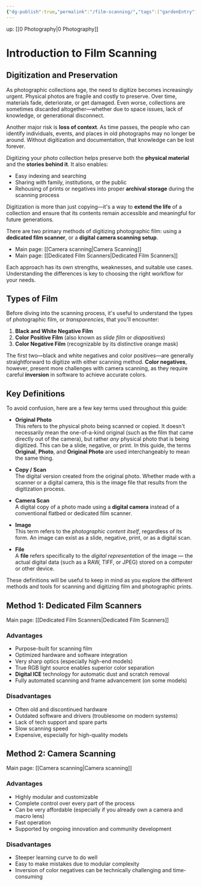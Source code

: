 ```yaml
---
{"dg-publish":true,"permalink":"/film-scanning/","tags":["gardenEntry"]}
---
```





up: [[0 Photography\|0 Photography]]


# Introduction to Film Scanning



## Digitization and Preservation

As photographic collections age, the need to digitize becomes increasingly urgent. Physical photos are fragile and costly to preserve. Over time, materials fade, deteriorate, or get damaged. Even worse, collections are sometimes discarded altogether—whether due to space issues, lack of knowledge, or generational disconnect.

Another major risk is **loss of context**. As time passes, the people who can identify individuals, events, and places in old photographs may no longer be around. Without digitization and documentation, that knowledge can be lost forever.

Digitizing your photo collection helps preserve both the **physical material** and the **stories behind it**. It also enables:

- Easy indexing and searching  
- Sharing with family, institutions, or the public  
- Rehousing of prints or negatives into proper **archival storage** during the scanning process  

Digitization is more than just copying—it's a way to **extend the life** of a collection and ensure that its contents remain accessible and meaningful for future generations.

There are two primary methods of digitizing photographic film: using a **dedicated film scanner**, or a **digital camera scanning setup**.

- Main page: [[Camera scanning\|Camera Scanning]]
- Main page: [[Dedicated Film Scanners\|Dedicated Film Scanners]]

Each approach has its own strengths, weaknesses, and suitable use cases. Understanding the differences is key to choosing the right workflow for your needs.


## Types of Film

Before diving into the scanning process, it's useful to understand the types of photographic film, or *transparencies*, that you'll encounter:

1. **Black and White Negative Film**
2. **Color Positive Film** (also known as *slide film* or *diapositives*)
3. **Color Negative Film** (recognizable by its distinctive orange mask)

The first two—black and white negatives and color positives—are generally straightforward to digitize with either scanning method. **Color negatives**, however, present more challenges with camera scanning, as they require careful **inversion** in software to achieve accurate colors.


## Key Definitions

To avoid confusion, here are a few key terms used throughout this guide:

- **Original Photo**  
  This refers to the physical photo being scanned or copied. It doesn't necessarily mean the one-of-a-kind original (such as the film that came directly out of the camera), but rather *any* physical photo that is being digitized. This can be a slide, negative, or print. In this guide, the terms **Original**, **Photo**, and **Original Photo** are used interchangeably to mean the same thing.

- **Copy / Scan**  
  The digital version created from the original photo. Whether made with a scanner or a digital camera, this is the image file that results from the digitization process.

- **Camera Scan**  
  A digital copy of a photo made using a **digital camera** instead of a conventional flatbed or dedicated film scanner.

- **Image**  
  This term refers to the *photographic content itself*, regardless of its form. An image can exist as a slide, negative, print, or as a digital scan.

- **File**  
  A **file** refers specifically to the *digital representation* of the image — the actual digital data (such as a RAW, TIFF, or JPEG) stored on a computer or other device.


These definitions will be useful to keep in mind as you explore the different methods and tools for scanning and digitizing film and photographic prints.


## Method 1: Dedicated Film Scanners
Main page: [[Dedicated Film Scanners\|Dedicated Film Scanners]]

### Advantages
- Purpose-built for scanning film  
- Optimized hardware and software integration  
- Very sharp optics (especially high-end models)  
- True RGB light source enables superior color separation  
- **Digital ICE** technology for automatic dust and scratch removal  
- Fully automated scanning and frame advancement (on some models)  

### Disadvantages

- Often old and discontinued hardware  
- Outdated software and drivers (troublesome on modern systems)  
- Lack of tech support and spare parts  
- Slow scanning speed  
- Expensive, especially for high-quality models  


## Method 2: Camera Scanning 
Main page: [[Camera scanning\|Camera scanning]]

### Advantages
- Highly modular and customizable  
- Complete control over every part of the process  
- Can be very affordable (especially if you already own a camera and macro lens)  
- Fast operation  
- Supported by ongoing innovation and community development  

### Disadvantages
- Steeper learning curve to do well  
- Easy to make mistakes due to modular complexity  
- Inversion of color negatives can be technically challenging and time-consuming  



